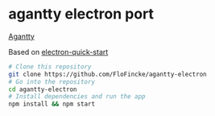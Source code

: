 # agantty electron port

[Agantty](https://www.agantty.com/) 

Based on [electron-quick-start](https://github.com/electron/electron-quick-start)

```bash
# Clone this repository
git clone https://github.com/FloFincke/agantty-electron
# Go into the repository
cd agantty-electron
# Install dependencies and run the app
npm install && npm start
```